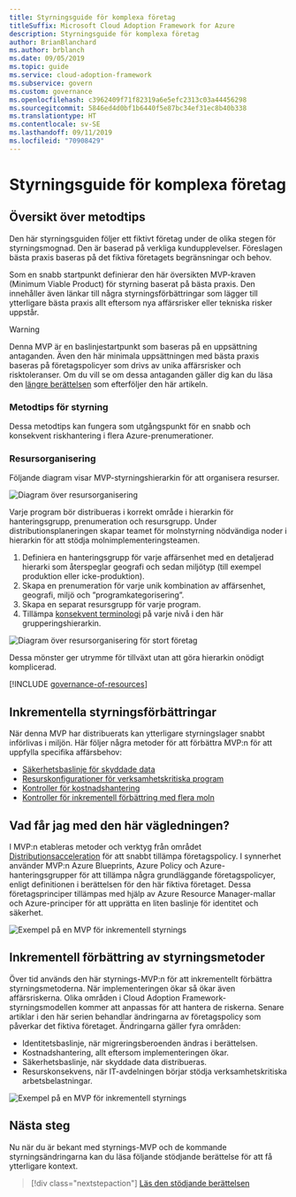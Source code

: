 ```yaml
---
title: Styrningsguide för komplexa företag
titleSuffix: Microsoft Cloud Adoption Framework for Azure
description: Styrningsguide för komplexa företag
author: BrianBlanchard
ms.author: brblanch
ms.date: 09/05/2019
ms.topic: guide
ms.service: cloud-adoption-framework
ms.subservice: govern
ms.custom: governance
ms.openlocfilehash: c3962409f71f82319a6e5efc2313c03a44456298
ms.sourcegitcommit: 5846ed4d0bf1b6440f5e87bc34ef31ec8b40b338
ms.translationtype: HT
ms.contentlocale: sv-SE
ms.lasthandoff: 09/11/2019
ms.locfileid: "70908429"
---
```

# <a name="governance-guide-for-complex-enterprises"></a>Styrningsguide för komplexa företag

## <a name="overview-of-best-practices"></a>Översikt över metodtips

Den här styrningsguiden följer ett fiktivt företag under de olika stegen för styrningsmognad. Den är baserad på verkliga kundupplevelser. Föreslagen bästa praxis baseras på det fiktiva företagets begränsningar och behov.

Som en snabb startpunkt definierar den här översikten MVP-kraven (Minimum Viable Product) för styrning baserat på bästa praxis. Den innehåller även länkar till några styrningsförbättringar som lägger till ytterligare bästa praxis allt eftersom nya affärsrisker eller tekniska risker uppstår.

> [!WARNING]
> Denna MVP är en baslinjestartpunkt som baseras på en uppsättning antaganden. Även den här minimala uppsättningen med bästa praxis baseras på företagspolicyer som drivs av unika affärsrisker och risktoleranser. Om du vill se om dessa antaganden gäller dig kan du läsa den [längre berättelsen](./narrative.md) som efterföljer den här artikeln.

### <a name="governance-best-practices"></a>Metodtips för styrning

Dessa metodtips kan fungera som utgångspunkt för en snabb och konsekvent riskhantering i flera Azure-prenumerationer.

### <a name="resource-organization"></a>Resursorganisering

Följande diagram visar MVP-styrningshierarkin för att organisera resurser.

![Diagram över resursorganisering](../../../_images/governance/resource-organization.png)

Varje program bör distribueras i korrekt område i hierarkin för hanteringsgrupp, prenumeration och resursgrupp. Under distributionsplaneringen skapar teamet för molnstyrning nödvändiga noder i hierarkin för att stödja molnimplementeringsteamen.

1. Definiera en hanteringsgrupp för varje affärsenhet med en detaljerad hierarki som återspeglar geografi och sedan miljötyp (till exempel produktion eller icke-produktion).
1. Skapa en prenumeration för varje unik kombination av affärsenhet, geografi, miljö och ”programkategorisering”.
1. Skapa en separat resursgrupp för varje program.
1. Tillämpa [konsekvent terminologi](../../../ready/considerations/name-and-tag.md) på varje nivå i den här grupperingshierarkin.

![Diagram över resursorganisering för stort företag](../../../_images/governance/large-enterprise-resource-organization.png)

Dessa mönster ger utrymme för tillväxt utan att göra hierarkin onödigt komplicerad.

[!INCLUDE [governance-of-resources](../../../../includes/caf-governance-of-resources.md)]

<!-- See comments for suggestion to possibly add here -->

## <a name="incremental-governance-improvements"></a>Inkrementella styrningsförbättringar

När denna MVP har distribuerats kan ytterligare styrningslager snabbt införlivas i miljön. Här följer några metoder för att förbättra MVP:n för att uppfylla specifika affärsbehov:

- [Säkerhetsbaslinje för skyddade data](./security-baseline-evolution.md)
- [Resurskonfigurationer för verksamhetskritiska program](./resource-consistency-evolution.md)
- [Kontroller för kostnadshantering](./cost-management-evolution.md)
- [Kontroller för inkrementell förbättring med flera moln](./multicloud-evolution.md)

<!-- markdownlint-disable MD026 -->

## <a name="what-does-this-guidance-provide"></a>Vad får jag med den här vägledningen?

I MVP:n etableras metoder och verktyg från området [Distributionsacceleration](../../deployment-acceleration/index.md) för att snabbt tillämpa företagspolicy. I synnerhet använder MVP:n Azure Blueprints, Azure Policy och Azure-hanteringsgrupper för att tillämpa några grundläggande företagspolicyer, enligt definitionen i berättelsen för den här fiktiva företaget. Dessa företagsprinciper tillämpas med hjälp av Azure Resource Manager-mallar och Azure-principer för att upprätta en liten baslinje för identitet och säkerhet.

![Exempel på en MVP för inkrementell styrnings](../../../_images/governance/governance-mvp.png)

## <a name="incremental-improvements-to-governance-practices"></a>Inkrementell förbättring av styrningsmetoder

Över tid används den här styrnings-MVP:n för att inkrementellt förbättra styrningsmetoderna. När implementeringen ökar så ökar även affärsriskerna. Olika områden i Cloud Adoption Framework-styrningsmodellen kommer att anpassas för att hantera de riskerna. Senare artiklar i den här serien behandlar ändringarna av företagspolicy som påverkar det fiktiva företaget. Ändringarna gäller fyra områden:

- Identitetsbaslinje, när migreringsberoenden ändras i berättelsen.
- Kostnadshantering, allt eftersom implementeringen ökar.
- Säkerhetsbaslinje, när skyddade data distribueras.
- Resurskonsekvens, när IT-avdelningen börjar stödja verksamhetskritiska arbetsbelastningar.

![Exempel på en MVP för inkrementell styrnings](../../../_images/governance/governance-evolution-large.png)

## <a name="next-steps"></a>Nästa steg

Nu när du är bekant med styrnings-MVP och de kommande styrningsändringarna kan du läsa följande stödjande berättelse för att få ytterligare kontext.

> [!div class="nextstepaction"]
> [Läs den stödjande berättelsen](./narrative.md)
